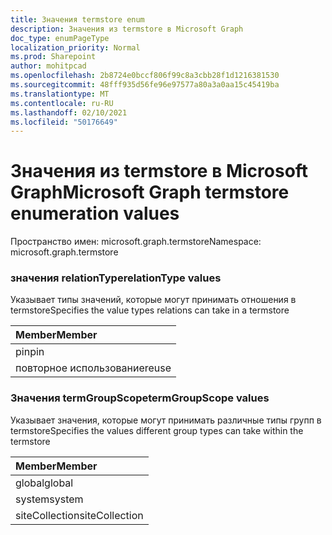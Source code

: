 ```yaml
---
title: Значения termstore enum
description: Значения из termstore в Microsoft Graph
doc_type: enumPageType
localization_priority: Normal
ms.prod: Sharepoint
author: mohitpcad
ms.openlocfilehash: 2b8724e0bccf806f99c8a3cbb28f1d1216381530
ms.sourcegitcommit: 48fff935d56fe96e97577a80a3a0aa15c45419ba
ms.translationtype: MT
ms.contentlocale: ru-RU
ms.lasthandoff: 02/10/2021
ms.locfileid: "50176649"
---
```

# <a name="microsoft-graph-termstore-enumeration-values"></a><span data-ttu-id="3ba8a-103">Значения из termstore в Microsoft Graph</span><span class="sxs-lookup"><span data-stu-id="3ba8a-103">Microsoft Graph termstore enumeration values</span></span>

<span data-ttu-id="3ba8a-104">Пространство имен: microsoft.graph.termstore</span><span class="sxs-lookup"><span data-stu-id="3ba8a-104">Namespace: microsoft.graph.termstore</span></span>

### <a name="relationtype-values"></a><span data-ttu-id="3ba8a-105">значения relationType</span><span class="sxs-lookup"><span data-stu-id="3ba8a-105">relationType values</span></span>

<span data-ttu-id="3ba8a-106">Указывает типы значений, которые могут принимать отношения в termstore</span><span class="sxs-lookup"><span data-stu-id="3ba8a-106">Specifies the value types relations can take in a termstore</span></span>

|<span data-ttu-id="3ba8a-107">Member</span><span class="sxs-lookup"><span data-stu-id="3ba8a-107">Member</span></span>|
|:---|
|<span data-ttu-id="3ba8a-108">pin</span><span class="sxs-lookup"><span data-stu-id="3ba8a-108">pin</span></span>|
|<span data-ttu-id="3ba8a-109">повторное использование</span><span class="sxs-lookup"><span data-stu-id="3ba8a-109">reuse</span></span>|

### <a name="termgroupscope-values"></a><span data-ttu-id="3ba8a-110">Значения termGroupScope</span><span class="sxs-lookup"><span data-stu-id="3ba8a-110">termGroupScope values</span></span>

<span data-ttu-id="3ba8a-111">Указывает значения, которые могут принимать различные типы групп в termstore</span><span class="sxs-lookup"><span data-stu-id="3ba8a-111">Specifies the values different group types can take within the termstore</span></span>

|<span data-ttu-id="3ba8a-112">Member</span><span class="sxs-lookup"><span data-stu-id="3ba8a-112">Member</span></span>|
|:---|
|<span data-ttu-id="3ba8a-113">global</span><span class="sxs-lookup"><span data-stu-id="3ba8a-113">global</span></span>|
|<span data-ttu-id="3ba8a-114">system</span><span class="sxs-lookup"><span data-stu-id="3ba8a-114">system</span></span>|
|<span data-ttu-id="3ba8a-115">siteCollection</span><span class="sxs-lookup"><span data-stu-id="3ba8a-115">siteCollection</span></span>|

<!--
{
  "type": "#page.annotation",
  "namespace": "microsoft.graph.termstore"
}
-->


